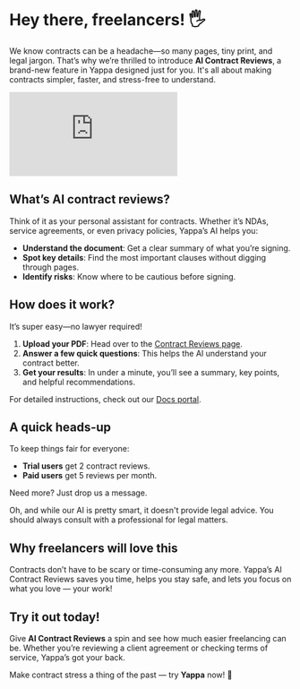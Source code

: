 # Hey there, freelancers! 🖐️

We know contracts can be a headache—so many pages, tiny print, and legal jargon. That’s why we’re thrilled to introduce **AI Contract Reviews**, a brand-new feature in Yappa designed just for you. It's all about making contracts simpler, faster, and stress-free to understand.

<iframe class="w-full" style="aspect-ratio: 16 / 9" src="https://www.youtube-nocookie.com/embed/-KRLwsb1AVY?si=qD2-DfEMqfY2lCoi" title="YouTube video player" frameborder="0" allow="accelerometer; autoplay; clipboard-write; encrypted-media; gyroscope; picture-in-picture" referrerpolicy="strict-origin-when-cross-origin" allowfullscreen></iframe>

## What’s AI contract reviews?

Think of it as your personal assistant for contracts. Whether it’s NDAs, service agreements, or even privacy policies, Yappa’s AI helps you:

- **Understand the document**: Get a clear summary of what you’re signing.
- **Spot key details**: Find the most important clauses without digging through pages.
- **Identify risks**: Know where to be cautious before signing.

## How does it work?

It’s super easy—no lawyer required!

1. **Upload your PDF**: Head over to the [Contract Reviews page](https://app.goyappa.com/contract-reviews).
2. **Answer a few quick questions**: This helps the AI understand your contract better.
3. **Get your results**: In under a minute, you’ll see a summary, key points, and helpful recommendations.

For detailed instructions, check out our [Docs portal](https://docs.goyappa.com).

## A quick heads-up

To keep things fair for everyone:

- **Trial users** get 2 contract reviews.
- **Paid users** get 5 reviews per month.

Need more? Just drop us a message.

Oh, and while our AI is pretty smart, it doesn't provide legal advice. You should always consult with a professional for legal matters.

## Why freelancers will love this

Contracts don’t have to be scary or time-consuming any more. Yappa’s AI Contract Reviews saves you time, helps you stay safe, and lets you focus on what you love — your work!

## Try it out today!

Give **AI Contract Reviews** a spin and see how much easier freelancing can be. Whether you’re reviewing a client agreement or checking terms of service, Yappa’s got your back.

Make contract stress a thing of the past — try **Yappa** now! 🚀
